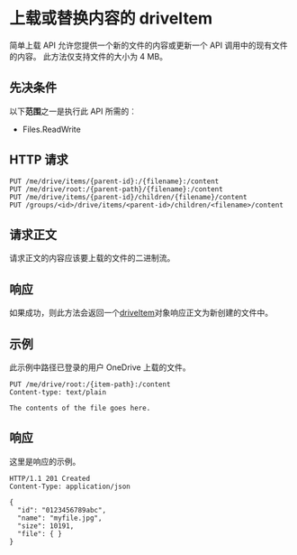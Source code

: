 # <a name="upload-or-replace-the-contents-of-a-driveitem"></a>上载或替换内容的 driveItem

简单上载 API 允许您提供一个新的文件的内容或更新一个 API 调用中的现有文件的内容。 此方法仅支持文件的大小为 4 MB。

## <a name="prerequisites"></a>先决条件
以下**范围**之一是执行此 API 所需的︰

  * Files.ReadWrite

## <a name="http-request"></a>HTTP 请求
<!-- { "blockType": "ignored" } -->
```http
PUT /me/drive/items/{parent-id}:/{filename}:/content
PUT /me/drive/root:/{parent-path}/{filename}:/content
PUT /me/drive/items/{parent-id}/children/{filename}/content
PUT /groups/<id>/drive/items/<parent-id>/children/<filename>/content
```

## <a name="request-body"></a>请求正文
请求正文的内容应该要上载的文件的二进制流。

## <a name="response"></a>响应
如果成功，则此方法会返回一个[driveItem](../resources/driveitem.md)对象响应正文为新创建的文件中。

## <a name="example"></a>示例
此示例中路径已登录的用户 OneDrive 上载的文件。

<!-- {
  "blockType": "request",
  "name": "upload_item"
}-->
```http
PUT /me/drive/root:/{item-path}:/content
Content-type: text/plain

The contents of the file goes here.
```

## <a name="response"></a>响应
这里是响应的示例。
<!-- {
  "blockType": "response",
  "truncated": true,
  "@odata.type": "microsoft.graph.driveItem"
} -->
```http
HTTP/1.1 201 Created
Content-Type: application/json

{
  "id": "0123456789abc",
  "name": "myfile.jpg",
  "size": 10191,
  "file": { }
}
```

<!-- uuid: 8fcb5dbc-d5aa-4681-8e31-b001d5168d79
2015-10-25 14:57:30 UTC -->
<!-- {
  "type": "#page.annotation",
  "description": "Upload item",
  "keywords": "",
  "section": "documentation",
  "tocPath": ""
}-->
